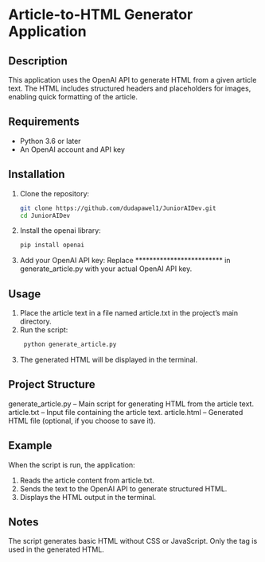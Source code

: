 # Article-to-HTML Generator Application

## Description
This application uses the OpenAI API to generate HTML from a given article text. The HTML includes structured headers and placeholders for images, enabling quick formatting of the article.

## Requirements
- Python 3.6 or later
- An OpenAI account and API key

## Installation
1. Clone the repository:
   ```bash
   git clone https://github.com/dudapawel1/JuniorAIDev.git
   cd JuniorAIDev
2. Install the openai library:
   ```bash
   pip install openai
3. Add your OpenAI API key: Replace ************************* in generate_article.py with your actual OpenAI API key.

## Usage
1. Place the article text in a file named article.txt in the project’s main directory.
2. Run the script:
   ```bash
    python generate_article.py
3. The generated HTML will be displayed in the terminal.

## Project Structure
  generate_article.py – Main script for generating HTML from the article text.
  article.txt – Input file containing the article text.
  article.html – Generated HTML file (optional, if you choose to save it).
  
## Example
When the script is run, the application:
  1. Reads the article content from article.txt.
  2. Sends the text to the OpenAI API to generate structured HTML.
  3. Displays the HTML output in the terminal.
## Notes
  The script generates basic HTML without CSS or JavaScript.
  Only the <body> tag is used in the generated HTML.
